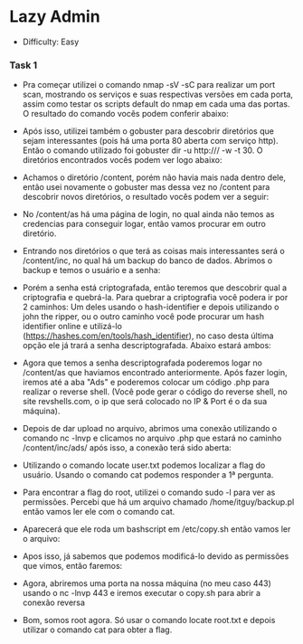 # Lazy Admin
 - Difficulty: Easy

### Task 1

- Pra começar utilizei o comando nmap -sV -sC <ip alvo> para realizar um port scan, mostrando os serviços e suas respectivas versões em cada porta, assim como testar os scripts default do nmap em cada uma das portas. O resultado do comando vocês podem conferir abaixo:

- Após isso, utilizei também o gobuster para descobrir diretórios que sejam interessantes (pois há uma porta 80 aberta com serviço http). Então o comando utilizado foi gobuster dir -u http://<ip alvo>/ -w <caminho para a wordlist> -t 30. O diretórios encontrados vocês podem ver logo abaixo:

 

- Achamos o diretório /content, porém não havia mais nada dentro dele, então usei novamente o gobuster mas dessa vez no /content para descobrir novos diretórios, o resultado vocês podem ver a seguir: 


- No /content/as há uma página de login, no qual ainda não temos as credencias para conseguir logar, então vamos procurar em outro diretório.


- Entrando nos diretórios o que terá as coisas mais interessantes será o /content/inc, no qual há um backup do banco de dados. Abrimos o backup e temos o usuário e a senha:

- Porém a senha está criptografada, então teremos que descobrir qual a criptografia e quebrá-la. Para quebrar a criptografia você podera ir por 2 caminhos: Um deles usando o hash-identifier e depois utilizando o john the ripper, ou o outro caminho você pode procurar um hash identifier online e utilizá-lo (https://hashes.com/en/tools/hash_identifier), no caso desta última opção ele já trará a senha descriptografada. Abaixo estará ambos:
 

- Agora que temos a senha descriptografada poderemos logar no /content/as que haviamos encontrado anteriormente. Após fazer login, iremos até a aba "Ads" e poderemos colocar um código .php para realizar o reverse shell. (Você pode gerar o código do reverse shell, no site revshells.com, o ip que será colocado no IP & Port é o da sua máquina). 


- Depois de dar upload no arquivo, abrimos uma conexão utilizando o comando nc -lnvp <porta do rev shell> e clicamos no arquivo .php que estará no caminho /content/inc/ads/ após isso, a conexão terá sido aberta:


- Utilizando o comando locate user.txt podemos localizar a flag do usuário. Usando o comando cat <caminho para o user.txt> podemos responder a 1ª pergunta.

- Para encontrar a flag do root, utilizei o comando sudo -l para ver as permissões. Percebi que há um arquivo chamado /home/itguy/backup.pl então vamos ler ele com o comando cat.
- Aparecerá que ele roda um bashscript em /etc/copy.sh então vamos ler o arquivo:

- Apos isso, já sabemos que podemos modificá-lo devido as permissões que vimos, então faremos: 

- Agora, abriremos uma porta na nossa máquina (no meu caso 443) usando o nc -lnvp 443 e iremos executar o copy.sh para abrir a conexão reversa


- Bom, somos root agora. Só usar o comando locate root.txt e depois utilizar o comando cat para obter a flag.


